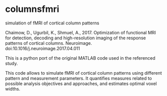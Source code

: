 # columnsfmri
simulation of fMRI of cortical column patterns

Chaimow, D., Ugurbil, K., Shmuel, A., 2017. 
  Optimization of functional MRI for detection, decoding and high-resolution imaging of the response patterns of cortical   columns. 
  Neuroimage. doi:10.1016/j.neuroimage.2017.04.011
  
This is a python port of the original MATLAB code used in the referenced study.

This code allows to simulate fMRI of cortical column patterns using different pattern and measurement parameters. It quantifies measures related to possible analysis objectives and approaches, and estimates optimal voxel widths.
